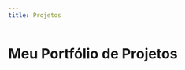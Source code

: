 ```yaml
---
title: Projetos
---
```


# Meu Portfólio de Projetos

<!-- <div class="card">
		<div class="header">
			<div class="image">
				<span class="tag">Art</span>
			</div>
			<div class="date">
				<span>6 min ago</span>
			</div>
		</div>
		<div class="info">
			<a rel="noopener noreferrer" href="#" class="block">
				<span class="title">Facere ipsa nulla corrupti praesentium </span>
			</a>
			<p class="description">Lorem ipsum dolor sit amet consectetur, adipisicing elit. Repellat, excepturi. Lorem ipsum dolor sit ...</p>
		</div>
	</div> -->

